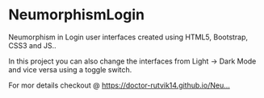 # NeumorphismLogin
Neumorphism in Login user interfaces created using HTML5, Bootstrap, CSS3 and JS..

In this project you can also change the interfaces from Light -> Dark Mode and vice versa using a toggle switch.

For mor details checkout @ https://doctor-rutvik14.github.io/Neu…
